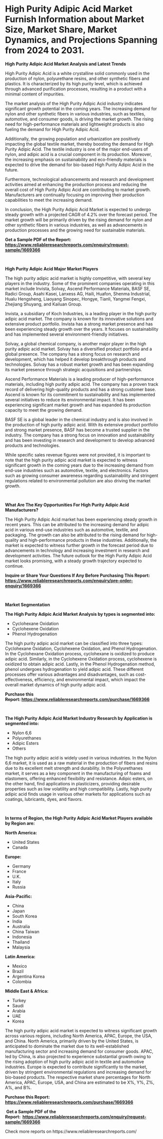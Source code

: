 <p><h1>High Purity Adipic Acid Market Furnish Information about Market Size, Market Share, Market Dynamics, and Projections Spanning from 2024 to 2031.</h1></p><p><strong>High Purity Adipic Acid Market Analysis and Latest Trends</strong></p>
<p><p>High Purity Adipic Acid is a white crystalline solid commonly used in the production of nylon, polyurethane resins, and other synthetic fibers and plastics. It is characterized by its high purity level, which is achieved through advanced purification processes, resulting in a product with a minimal content of impurities.</p><p>The market analysis of the High Purity Adipic Acid industry indicates significant growth potential in the coming years. The increasing demand for nylon and other synthetic fibers in various industries, such as textiles, automotive, and consumer goods, is driving the market growth. The rising need for high-performance materials and lightweight products is also fueling the demand for High Purity Adipic Acid.</p><p>Additionally, the growing population and urbanization are positively impacting the global textile market, thereby boosting the demand for High Purity Adipic Acid. The textile industry is one of the major end-users of nylon, and adipic acid is a crucial component in its production. Moreover, the increasing emphasis on sustainability and eco-friendly materials is expected to drive the demand for bio-based High Purity Adipic Acid in the future.</p><p>Furthermore, technological advancements and research and development activities aimed at enhancing the production process and reducing the overall cost of High Purity Adipic Acid are contributing to market growth. Manufacturers are continually focusing on improving their production capabilities to meet the increasing demand.</p><p>In conclusion, the High Purity Adipic Acid Market is expected to undergo steady growth with a projected CAGR of 4.2% over the forecast period. The market growth will be primarily driven by the rising demand for nylon and other synthetic fibers in various industries, as well as advancements in production processes and the growing need for sustainable materials.</p></p>
<p><strong>Get a Sample PDF of the Report:&nbsp; <a href="https://www.reliableresearchreports.com/enquiry/request-sample/1669366">https://www.reliableresearchreports.com/enquiry/request-sample/1669366</a></strong></p>
<p>&nbsp;</p>
<p><strong>High Purity Adipic Acid Major Market Players</strong></p>
<p><p>The high purity adipic acid market is highly competitive, with several key players in the industry. Some of the prominent companies operating in this market include Invista, Solvay, Ascend Performance Materials, BASF SE, Radici Group, Asahi Kasei, Lanxess AG, Haili, Huafon, Shenma Industrial, Hualu Hengsheng, Liaoyang Sinopec, Hongye, Tianli, Yangmei Fengxi, Zhejiang Shuyang, and Kailuan Group.</p><p>Invista, a subsidiary of Koch Industries, is a leading player in the high purity adipic acid market. The company is known for its innovative solutions and extensive product portfolio. Invista has a strong market presence and has been experiencing steady growth over the years. It focuses on sustainability and has implemented several environment-friendly initiatives.</p><p>Solvay, a global chemical company, is another major player in the high purity adipic acid market. Solvay has a diversified product portfolio and a global presence. The company has a strong focus on research and development, which has helped it develop breakthrough products and technologies. Solvay has a robust market growth and has been expanding its market presence through strategic acquisitions and partnerships.</p><p>Ascend Performance Materials is a leading producer of high-performance materials, including high purity adipic acid. The company has a proven track record of delivering high-quality products and has a strong customer base. Ascend is known for its commitment to sustainability and has implemented several initiatives to reduce its environmental impact. It has been experiencing significant market growth and has expanded its production capacity to meet the growing demand.</p><p>BASF SE is a global leader in the chemical industry and is also involved in the production of high purity adipic acid. With its extensive product portfolio and strong market presence, BASF has become a trusted supplier in the industry. The company has a strong focus on innovation and sustainability and has been investing in research and development to develop advanced products and technologies.</p><p>While specific sales revenue figures were not provided, it is important to note that the high purity adipic acid market is expected to witness significant growth in the coming years due to the increasing demand from end-use industries such as automotive, textile, and electronics. Factors such as growing consumer awareness regarding sustainability and stringent regulations related to environmental pollution are also driving the market growth.</p></p>
<p>&nbsp;</p>
<p><strong>What Are The Key Opportunities For High Purity Adipic Acid Manufacturers?</strong></p>
<p><p>The High Purity Adipic Acid market has been experiencing steady growth in recent years. This can be attributed to the increasing demand for adipic acid in various end-use industries such as automotive, textile, and packaging. The growth can also be attributed to the rising demand for high-quality and high-performance products in these industries. Additionally, the market is expected to witness further growth in the forecast period due to advancements in technology and increasing investment in research and development activities. The future outlook for the High Purity Adipic Acid market looks promising, with a steady growth trajectory expected to continue.</p></p>
<p><strong>Inquire or Share Your Questions If Any Before Purchasing This Report: <a href="https://www.reliableresearchreports.com/enquiry/pre-order-enquiry/1669366">https://www.reliableresearchreports.com/enquiry/pre-order-enquiry/1669366</a></strong></p>
<p>&nbsp;</p>
<p><strong>Market Segmentation</strong></p>
<p><strong>The High Purity Adipic Acid Market Analysis by types is segmented into:</strong></p>
<p><ul><li>Cyclohexane Oxidation</li><li>Cyclohexene Oxidation</li><li>Phenol Hydrogenation</li></ul></p>
<p><p>The high purity adipic acid market can be classified into three types: Cyclohexane Oxidation, Cyclohexene Oxidation, and Phenol Hydrogenation. In the Cyclohexane Oxidation process, cyclohexane is oxidized to produce adipic acid. Similarly, in the Cyclohexene Oxidation process, cyclohexene is oxidized to obtain adipic acid. Lastly, in the Phenol Hydrogenation method, phenol undergoes hydrogenation to yield adipic acid. These different processes offer various advantages and disadvantages, such as cost-effectiveness, efficiency, and environmental impact, which impact the overall market dynamics of high purity adipic acid.</p></p>
<p><strong>Purchase this Report:&nbsp;<a href="https://www.reliableresearchreports.com/purchase/1669366">https://www.reliableresearchreports.com/purchase/1669366</a></strong></p>
<p>&nbsp;</p>
<p><strong>The High Purity Adipic Acid Market Industry Research by Application is segmented into:</strong></p>
<p><ul><li>Nylon 6,6</li><li>Polyurethanes</li><li>Adipic Esters</li><li>Others</li></ul></p>
<p><p>The high purity adipic acid is widely used in various industries. In the Nylon 6,6 market, it is used as a raw material in the production of fibers and resins due to its excellent melt strength and durability. In the Polyurethanes market, it serves as a key component in the manufacturing of foams and elastomers, offering enhanced flexibility and resistance. Adipic esters, on the other hand, find applications in plasticizers, providing desirable properties such as low volatility and high compatibility. Lastly, high purity adipic acid finds usage in various other markets for applications such as coatings, lubricants, dyes, and flavors.</p></p>
<p>&nbsp;</p>
<p><strong>In terms of Region, the High Purity Adipic Acid Market Players available by Region are:</strong></p>
<p>
    <p> <strong> North America: </strong>
        <ul>
            <li>United States</li>
            <li>Canada</li>
        </ul>
        </p> 
    <p> <strong> Europe: </strong>
        <ul>
            <li>Germany</li>
            <li>France</li>
            <li>U.K.</li>
            <li>Italy</li>
            <li>Russia</li>
        </ul>
        </p> 
    <p> <strong> Asia-Pacific: </strong>
        <ul>
            <li>China</li>
            <li>Japan</li>
            <li>South Korea</li>
            <li>India</li>
            <li>Australia</li>
            <li>China Taiwan</li>
            <li>Indonesia</li>
            <li>Thailand</li>
            <li>Malaysia</li>
        </ul>
        </p> 
    <p> <strong> Latin America: </strong>
        <ul>
            <li>Mexico</li>
            <li>Brazil</li>
            <li>Argentina Korea</li>
            <li>Colombia</li>
        </ul>
        </p> 
    <p> <strong> Middle East & Africa: </strong>
        <ul>
            <li>Turkey</li>
            <li>Saudi</li>
            <li>Arabia</li>
            <li>UAE</li>
            <li>Korea</li>
        </ul>
    </p>
    </p>
<p><p>The high purity adipic acid market is expected to witness significant growth across various regions, including North America, APAC, Europe, the USA, and China. North America, primarily driven by the United States, is anticipated to dominate the market due to its well-established manufacturing sector and increasing demand for consumer goods. APAC, led by China, is also projected to experience substantial growth owing to the rising adoption of high purity adipic acid in textile and automotive industries. Europe is expected to contribute significantly to the market, driven by stringent environmental regulations and increasing demand for bio-based products. The respective market share percentages for North America, APAC, Europe, USA, and China are estimated to be X%, Y%, Z%, A%, and B%.</p></p>
<p><strong>Purchase this Report: <a href="https://www.reliableresearchreports.com/purchase/1669366">https://www.reliableresearchreports.com/purchase/1669366</a></strong></p>
<p>&nbsp;<strong>Get a Sample PDF of the Report:&nbsp;&nbsp;<a href="https://www.reliableresearchreports.com/enquiry/request-sample/1669366">https://www.reliableresearchreports.com/enquiry/request-sample/1669366</a></strong></p>
<p><strong></strong></p>
<p>Check more reports on https://www.reliableresearchreports.com/</p>
